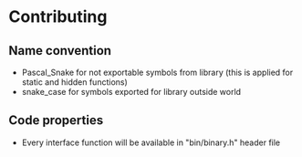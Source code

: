 # Contributing

## Name convention

- Pascal_Snake for not exportable symbols from library (this is applied for static and hidden functions)
- snake_case for symbols exported for library outside world

## Code properties

- Every interface function will be available in "bin/binary.h" header file
